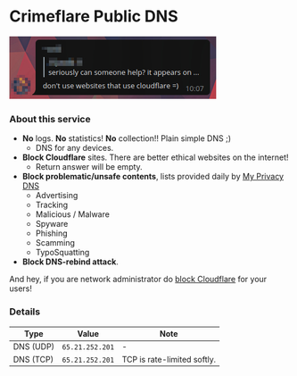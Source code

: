 # Crimeflare Public DNS

![](../../image/telegram/320b8067457ce8c47838c4a07fad670b.jpg)


### About this service

- **No** logs. **No** statistics! **No** collection!! Plain simple DNS ;)
  - DNS for any devices.
- **Block Cloudflare** sites. There are better ethical websites on the internet!
  - Return answer will be empty.
- **Block problematic/unsafe contents**, lists provided daily by [My Privacy DNS](https://mypdns.eu.org)
  - Advertising
  - Tracking
  - Malicious / Malware
  - Spyware
  - Phishing
  - Scamming
  - TypoSquatting
- **Block DNS-rebind attack**.

And hey, if you are network administrator do [block Cloudflare](../block_cloudflare_with/dns.md) for your users!


### Details

| Type | Value | Note |
| --- | --- | --- |
| DNS (UDP) | `65.21.252.201` | - |
| DNS (TCP) | `65.21.252.201` | TCP is rate-limited softly. |
